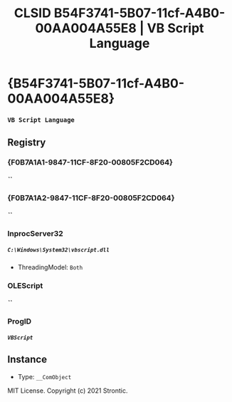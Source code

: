 ﻿---
title: "CLSID B54F3741-5B07-11cf-A4B0-00AA004A55E8 | VB Script Language"
excerpt: What is COM-Object CLSID B54F3741-5B07-11cf-A4B0-00AA004A55E8?
---

# {B54F3741-5B07-11cf-A4B0-00AA004A55E8}

### `VB Script Language`

## Registry


### {F0B7A1A1-9847-11CF-8F20-00805F2CD064}

##### ``

### {F0B7A1A2-9847-11CF-8F20-00805F2CD064}

##### ``

### InprocServer32

##### `C:\Windows\System32\vbscript.dll`
* ThreadingModel: `Both`

### OLEScript

##### ``

### ProgID

##### `VBScript`

## Instance

* Type: `__ComObject`

MIT License. Copyright (c) 2021 Strontic.


